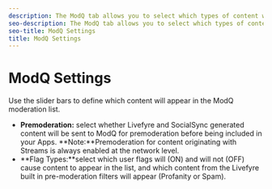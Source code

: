 ```yaml
---
description: The ModQ tab allows you to select which types of content will appear in your ModQ.
seo-description: The ModQ tab allows you to select which types of content will appear in your ModQ.
seo-title: ModQ Settings
title: ModQ Settings
---
```


# ModQ Settings

Use the slider bars to define which content will appear in the ModQ moderation list.

* **Premoderation:** select whether Livefyre and SocialSync generated content will be sent to ModQ for premoderation before being included in your Apps. **Note:**Premoderation for content originating with Streams is always enabled at the network level.
* **Flag Types:**select which user flags will (ON) and will not (OFF) cause content to appear in the list, and which content from the Livefyre built in pre-moderation filters will appear (Profanity or Spam).

